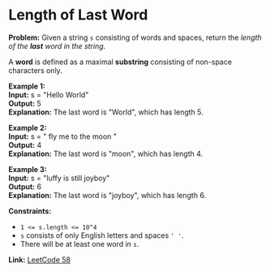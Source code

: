 # Length of Last Word

**Problem:**
Given a string `s` consisting of words and spaces, return the *length of the **last** word in the string*.

A **word** is defined as a maximal **substring** consisting of non-space characters only.

**Example 1:**  
**Input:** s = "Hello World"  
**Output:** 5  
**Explanation:** The last word is "World", which has length 5.

**Example 2:**  
**Input:** s = "   fly me   to   the moon  "  
**Output:** 4  
**Explanation:** The last word is "moon", which has length 4.

**Example 3:**  
**Input:** s = "luffy is still joyboy"  
**Output:** 6  
**Explanation:** The last word is "joyboy", which has length 6.

**Constraints:**
- `1 <= s.length <= 10^4`
- `s` consists of only English letters and spaces `' '`.
- There will be at least one word in `s`.

**Link:** [LeetCode 58](https://leetcode.com/problems/length-of-last-word/)
